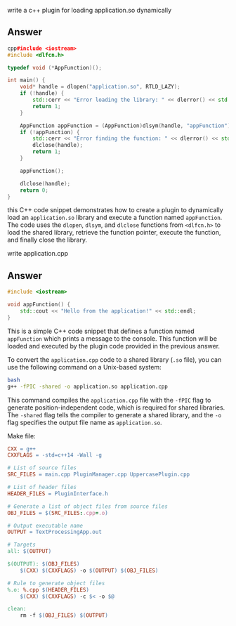 write a c++ plugin for loading application.so dynamically

## 

## Answer

```cpp
cpp#include <iostream>
#include <dlfcn.h>

typedef void (*AppFunction)();

int main() {
    void* handle = dlopen("application.so", RTLD_LAZY);
    if (!handle) {
        std::cerr << "Error loading the library: " << dlerror() << std::endl;
        return 1;
    }

    AppFunction appFunction = (AppFunction)dlsym(handle, "appFunction");
    if (!appFunction) {
        std::cerr << "Error finding the function: " << dlerror() << std::endl;
        dlclose(handle);
        return 1;
    }

    appFunction();

    dlclose(handle);
    return 0;
}
```

this C++ code snippet demonstrates how to create a plugin to dynamically load an `application.so` library and execute a function named `appFunction`. The code uses the `dlopen`, `dlsym`, and `dlclose` functions from `<dlfcn.h>` to load the shared library, retrieve the function pointer, execute the function, and finally close the library.

write application.cpp

## 

## Answer

```cpp
#include <iostream>

void appFunction() {
    std::cout << "Hello from the application!" << std::endl;
}
```

This is a simple C++ code snippet that defines a function named `appFunction` which prints a message to the console. This function will be loaded and executed by the plugin code provided in the previous answer.



To convert the `application.cpp` code to a shared library (`.so` file), you can use the following command on a Unix-based system:

```bash
bash
g++ -fPIC -shared -o application.so application.cpp
```

This command compiles the `application.cpp` file with the `-fPIC` flag to generate position-independent code, which is required for shared libraries. The `-shared` flag tells the compiler to generate a shared library, and the `-o` flag specifies the output file name as `application.so`.



Make file:

```makefile
CXX = g++
CXXFLAGS = -std=c++14 -Wall -g

# List of source files
SRC_FILES = main.cpp PluginManager.cpp UppercasePlugin.cpp

# List of header files
HEADER_FILES = PluginInterface.h

# Generate a list of object files from source files
OBJ_FILES = $(SRC_FILES:.cpp=.o)

# Output executable name
OUTPUT = TextProcessingApp.out

# Targets
all: $(OUTPUT)

$(OUTPUT): $(OBJ_FILES)
	$(CXX) $(CXXFLAGS) -o $(OUTPUT) $(OBJ_FILES)

# Rule to generate object files
%.o: %.cpp $(HEADER_FILES)
	$(CXX) $(CXXFLAGS) -c $< -o $@

clean:
	rm -f $(OBJ_FILES) $(OUTPUT)

```

### 

